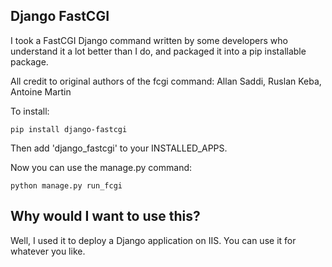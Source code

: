 Django FastCGI
--------------

I took a FastCGI Django command written by some developers who understand it a lot better than I do, and packaged it into a pip installable package.

All credit to original authors of the fcgi command:  Allan Saddi, Ruslan Keba, Antoine Martin

To install:

`pip install django-fastcgi`

Then add 'django_fastcgi' to your INSTALLED_APPS.

Now you can use the manage.py command:

`python manage.py run_fcgi`


Why would I want to use this?
--------------

Well, I used it to deploy a Django application on IIS.  You can use it for whatever you like.
